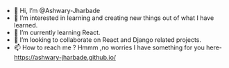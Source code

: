 - 👋 Hi, I’m @Ashwary-Jharbade
- 👀 I’m interested in learning and creating new things out of what I have learned.
- 🌱 I’m currently learning React.
- 💞️ I’m looking to collaborate on React and Django related projects.
- 📫 How to reach me ? Hmmm ,no worries I have something for you here- https://ashwary-jharbade.github.io/
